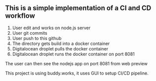 ## This is a simple implementation of a CI and CD workflow

1. User edit and works on node.js server
2. User git commits 
3. User push to this github 
4. The directory gets build into a docker container
5. Digitalocean droplet pulls the docker container
6. Digitalocean droplet runs the docker container on port 8081

The user can then see the nodejs app on port 8081 from web preview

This project is using buddy.works, it uses GUI to setup CI/CD pipeline.


